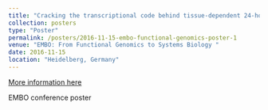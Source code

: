 ```yaml
---
title: "Cracking the transcriptional code behind tissue-dependent 24-hour rhythmic gene expression"
collection: posters
type: "Poster"
permalink: /posters/2016-11-15-embo-functional-genomics-poster-1
venue: "EMBO: From Functional Genomics to Systems Biology "
date: 2016-11-15
location: "Heidelberg, Germany"
---
```


[More information here](http://exampleurl.com)

EMBO conference poster
